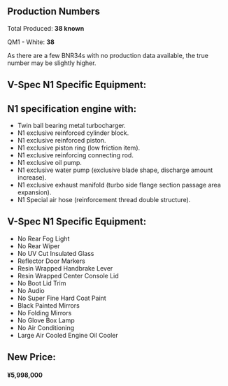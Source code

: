 ## Production Numbers  
Total Produced: __38 known__  
  
QM1 - White: __38__  
  
As there are a few BNR34s with no production data available, the true number may be slightly higher.  
  
## V-Spec N1 Specific Equipment:  
  
## N1 specification engine with:  
* Twin ball bearing metal turbocharger.  
* N1 exclusive reinforced cylinder block.  
* N1 exclusive reinforced piston.  
* N1 exclusive piston ring (low friction item).  
* N1 exclusive reinforcing connecting rod.  
* N1 exclusive oil pump.  
* N1 exclusive water pump (exclusive blade shape, discharge amount increase).  
* N1 exclusive exhaust manifold (turbo side flange section passage area expansion).  
* N1 Special air hose (reinforcement thread double structure).  
  
## V-Spec N1 Specific Equipment:  
* No Rear Fog Light  
* No Rear Wiper  
* No UV Cut Insulated Glass  
* Reflector Door Markers  
* Resin Wrapped Handbrake Lever  
* Resin Wrapped Center Console Lid  
* No Boot Lid Trim  
* No Audio  
* No Super Fine Hard Coat Paint  
* Black Painted Mirrors  
* No Folding Mirrors  
* No Glove Box Lamp  
* No Air Conditioning  
* Large Air Cooled Engine Oil Cooler  
  
## New Price:  
#### ¥5,998,000  